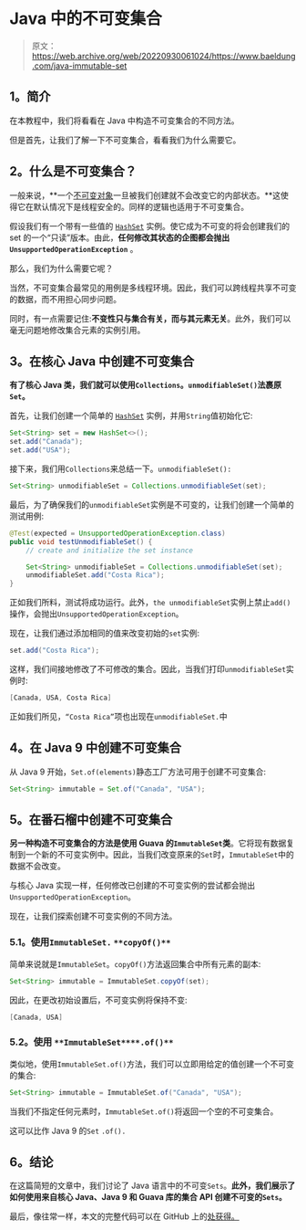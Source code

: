 # Java 中的不可变集合

> 原文：<https://web.archive.org/web/20220930061024/https://www.baeldung.com/java-immutable-set>

## 1。简介

在本教程中，我们将看看在 Java 中构造不可变集合的不同方法。

但是首先，让我们了解一下不可变集合，看看我们为什么需要它。

## 2。什么是不可变集合？

一般来说，**一个[不可变对象](/web/20220926153229/https://www.baeldung.com/java-immutable-object)一旦被我们创建就不会改变它的内部状态。**这使得它在默认情况下是线程安全的。同样的逻辑也适用于不可变集合。

假设我们有一个带有一些值的 [`HashSet`](/web/20220926153229/https://www.baeldung.com/java-hashset) 实例。使它成为不可变的将会创建我们的 set 的一个“只读”版本。由此，**任何修改其状态的企图都会抛出`UnsupportedOperationException`** 。

那么，我们为什么需要它呢？

当然，不可变集合最常见的用例是多线程环境。因此，我们可以跨线程共享不可变的数据，而不用担心同步问题。

同时，有一点需要记住:**不变性只与集合有关，而与其元素无关**。此外，我们可以毫无问题地修改集合元素的实例引用。

## 3。在核心 Java 中创建不可变集合

**有了核心 Java 类，我们就可以使用`Collections`。`unmodifiableSet()`法裹原`Set`。**

首先，让我们创建一个简单的 [`HashSet`](/web/20220926153229/https://www.baeldung.com/java-hashset) 实例，并用`String`值初始化它:

```java
Set<String> set = new HashSet<>();
set.add("Canada");
set.add("USA");
```

接下来，我们用`Collections`来总结一下。`unmodifiableSet():`

```java
Set<String> unmodifiableSet = Collections.unmodifiableSet(set);
```

最后，为了确保我们的`unmodifiableSet`实例是不可变的，让我们创建一个简单的测试用例:

```java
@Test(expected = UnsupportedOperationException.class)
public void testUnmodifiableSet() {
    // create and initialize the set instance

    Set<String> unmodifiableSet = Collections.unmodifiableSet(set);
    unmodifiableSet.add("Costa Rica");
}
```

正如我们所料，测试将成功运行。此外，`the unmodifiableSet`实例上禁止`add()`操作，会抛出`UnsupportedOperationException`。

现在，让我们通过添加相同的值来改变初始的`set`实例:

```java
set.add("Costa Rica");
```

这样，我们间接地修改了不可修改的集合。因此，当我们打印`unmodifiableSet`实例时:

```java
[Canada, USA, Costa Rica]
```

正如我们所见，`“Costa Rica”`项也出现在`unmodifiableSet.`中

## 4。在 Java 9 中创建不可变集合

从 Java 9 开始，`Set.of(elements)`静态工厂方法可用于创建不可变集合:

```java
Set<String> immutable = Set.of("Canada", "USA");
```

## 5。在番石榴中创建不可变集合

**另一种构造不可变集合的方法是使用 Guava 的`ImmutableSet`类**。它将现有数据复制到一个新的不可变实例中。因此，当我们改变原来的`Set`时，`ImmutableSet`中的数据不会改变。

与核心 Java 实现一样，任何修改已创建的不可变实例的尝试都会抛出`UnsupportedOperationException`。

现在，让我们探索创建不可变实例的不同方法。

### 5.1。使用`ImmutableSet.` `**copyOf()**`

简单来说就是`ImmutableSet`。`copyOf()`方法返回集合中所有元素的副本:

```java
Set<String> immutable = ImmutableSet.copyOf(set);
```

因此，在更改初始设置后，不可变实例将保持不变:

```java
[Canada, USA]
```

### 5.2。使用 `**ImmutableSet****.of()**`

类似地，使用`ImmutableSet.of()`方法，我们可以立即用给定的值创建一个不可变的集合:

```java
Set<String> immutable = ImmutableSet.of("Canada", "USA");
```

当我们不指定任何元素时，`ImmutableSet.of()`将返回一个空的不可变集合。

这可以比作 Java 9 的`Set` `.of().`

## 6。结论

在这篇简短的文章中，我们讨论了 Java 语言中的不可变`Sets`。**此外，我们展示了如何使用来自核心 Java、Java 9 和 Guava 库的集合 API 创建不可变的`Sets`。**

最后，像往常一样，本文的完整代码可以在 GitHub 上的[处获得。](https://web.archive.org/web/20220926153229/https://github.com/eugenp/tutorials/tree/master/core-java-modules/core-java-collections-set)
